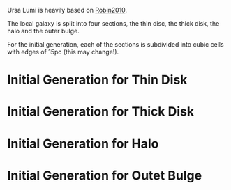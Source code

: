 Ursa Lumi is heavily based on [Robin2010][Robin2010].

The local galaxy is split into four sections, the thin disc, the thick disk, the halo and the outer bulge.

For the initial generation, each of the sections is subdivided into cubic cells with edges of 15pc (this may change!).

# Initial Generation for Thin Disk

# Initial Generation for Thick Disk

# Initial Generation for Halo

# Initial Generation for Outet Bulge

[Robin2010]: https://github.com/TheComamba/UrsaLumi/blob/dev/documenting-physics/Physics/Literature/2010-Robin.pdf